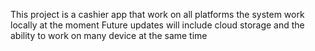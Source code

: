 This project is a cashier app that work on all platforms
the system work locally at the moment
Future updates will include cloud storage and the ability to work on many device at the same time